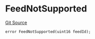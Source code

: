 # FeedNotSupported

[Git Source](https://github.com/Eoracle/target-contracts/blob/836becbe8b5ae010bb5578a508ed70676be90884/src/interfaces/Errors.sol)

```solidity
error FeedNotSupported(uint16 feedId);
```
